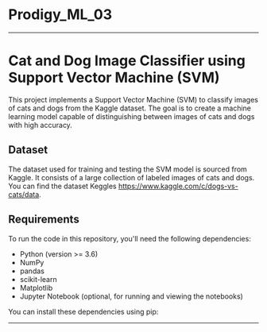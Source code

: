 # Prodigy_ML_03


---

# Cat and Dog Image Classifier using Support Vector Machine (SVM)

This project implements a Support Vector Machine (SVM) to classify images of cats and dogs from the Kaggle dataset. The goal is to create a machine learning model capable of distinguishing between images of cats and dogs with high accuracy.

## Dataset

The dataset used for training and testing the SVM model is sourced from Kaggle. It consists of a large collection of labeled images of cats and dogs. You can find the dataset Keggles https://www.kaggle.com/c/dogs-vs-cats/data.

## Requirements

To run the code in this repository, you'll need the following dependencies:

- Python (version >= 3.6)
- NumPy
- pandas
- scikit-learn
- Matplotlib
- Jupyter Notebook (optional, for running and viewing the notebooks)

You can install these dependencies using pip:



---

